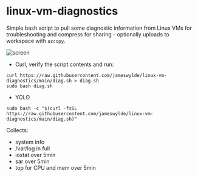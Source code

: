 # linux-vm-diagnostics
Simple bash script to pull some diagnostic information from Linux VMs for troubleshooting and compress for sharing - optionally uploads to workspace with `azcopy`.

![screen](https://imgur.com/QUbHWKE.png)

- Curl, verify the script contents and run:
```
curl https://raw.githubusercontent.com/jameswylde/linux-vm-diagnostics/main/diag.sh > diag.sh
sudo bash diag.sh
```

- YOLO 
```
sudo bash -c "$(curl -fsSL https://raw.githubusercontent.com/jameswylde/linux-vm-diagnostics/main/diag.sh)"
```

Collects:
- system info
- /var/log in full
- iostat over 5min
- sar over 5min
- top for CPU and mem over 5min


